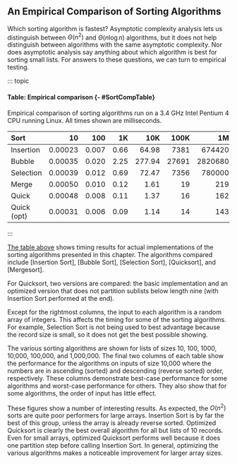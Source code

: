 
## An Empirical Comparison of Sorting Algorithms

Which sorting algorithm is fastest? Asymptotic complexity analysis lets
us distinguish between $\Theta(n^2)$ and $\Theta(n \log n)$ algorithms,
but it does not help distinguish between algorithms with the same
asymptotic complexity. Nor does asymptotic analysis say anything about
which algorithm is best for sorting small lists. For answers to these
questions, we can turn to empirical testing.

::: topic
#### Table: Empirical comparison {- #SortCompTable}

Empirical comparison of sorting algorithms run on a 3.4 GHz Intel
Pentium 4 CPU running Linux. All times shown are milliseconds.

| Sort | 10 | 100 | 1K | 10K | 100K | 1M | Up | Down |
|:--------------|--------:|-------:|-------:|-------:|-------:|--------:|-------:|-------:|
| Insertion     | 0.00023 |  0.007 |   0.66 |  64.98 |   7381 |  674420 |    0.1 | 129.1 |
| Bubble        | 0.00035 |  0.020 |   2.25 | 277.94 |  27691 | 2820680 |   70.6 | 108.7 |
| Selection     | 0.00039 |  0.012 |   0.69 |  72.47 |   7356 |  780000 |   69.8 |  69.6 |
| Merge         | 0.00050 |  0.010 |   0.12 |   1.61 |     19 |     219 |    0.8 |   0.8 |
| Quick         | 0.00048 |  0.008 |   0.11 |   1.37 |     16 |     162 |    0.4 |   0.4 |
| Quick (opt)   | 0.00031 |  0.006 |   0.09 |   1.14 |     14 |     143 |    0.3 |   0.4 |

:::

[The table above](#SortCompTable) shows timing
results for actual implementations of the sorting algorithms presented
in this chapter. The algorithms compared include
[Insertion Sort], [Bubble Sort],
[Selection Sort], [Quicksort], and [Mergesort].

For Quicksort, two versions are compared: the basic implementation and
an optimized version that does not partition sublists below length nine
(with Insertion Sort performed at the end).

Except for the rightmost columns, the input to each algorithm is a
random array of integers. This affects the timing for some of the
sorting algorithms. For example, Selection Sort is not being used to
best advantage because the record size is small, so it does not get the
best possible showing.

The various sorting algorithms are shown for lists of sizes 10, 100,
1000, 10,000, 100,000, and 1,000,000. The final two columns of each
table show the performance for the algorithms on inputs of size 10,000
where the numbers are in ascending (sorted) and descending (reverse
sorted) order, respectively. These columns demonstrate best-case
performance for some algorithms and worst-case performance for others.
They also show that for some algorithms, the order of input has little
effect.

These figures show a number of interesting results. As expected, the
$O(n^2)$ sorts are quite poor performers for large arrays. Insertion
Sort is by far the best of this group, unless the array is already
reverse sorted. Optimized Quicksort is clearly the best overall
algorithm for all but lists of 10 records. Even for small arrays,
optimized Quicksort performs well because it does one partition step
before calling Insertion Sort. In general, optimizing the various
algorithms makes a noticeable improvement for larger array sizes.
